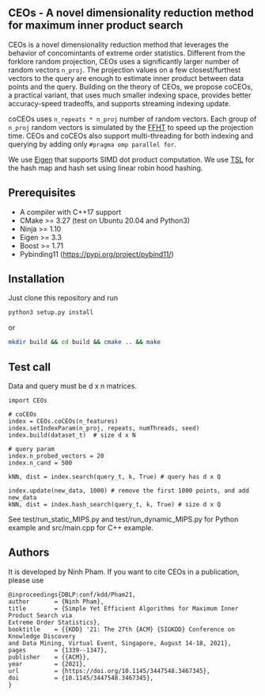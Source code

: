 ## CEOs - A novel dimensionality reduction method for maximum inner product search

CEOs is a novel dimensionality reduction method that leverages the behavior of concomintants of extreme order statistics.
Different from the forklore random projection, CEOs uses a significantly larger number of random vectors `n_proj`.
The projection values on a few closest/furthest vectors to the query are enough to estimate inner product between data points and the query.
Building on the theory of CEOs, we propose coCEOs, a practical variant, that uses much smaller indexing space, provides better accuracy-speed tradeoffs, and supports streaming indexing update.

coCEOs uses `n_repeats * n_proj` number of random vectors.
Each group of `n_proj` random vectors is simulated by the [FFHT](https://github.com/FALCONN-LIB/FFHT) to speed up the projection time.
CEOs and coCEOs also support multi-threading for both indexing and querying by adding only ```#pragma omp parallel for```.

We use [Eigen](https://eigen.tuxfamily.org/index.php?title=Main_Page) that supports SIMD dot product computation.
We use [TSL](https://github.com/Tessil/robin-map) for the hash map and hash set using linear robin hood hashing.
## Prerequisites

* A compiler with C++17 support
* CMake >= 3.27 (test on Ubuntu 20.04 and Python3)
* Ninja >= 1.10 
* Eigen >= 3.3
* Boost >= 1.71
* Pybinding11 (https://pypi.org/project/pybind11/) 

## Installation

Just clone this repository and run

```bash
python3 setup.py install
```

or 

```bash
mkdir build && cd build && cmake .. && make
```


## Test call

Data and query must be d x n matrices.

```
import CEOs

# coCEOs
index = CEOs.coCEOs(n_features)
index.setIndexParam(n_proj, repeats, numThreads, seed)
index.build(dataset_t)  # size d x N

# query param
index.n_probed_vectors = 20
index.n_cand = 500

kNN, dist = index.search(query_t, k, True) # query has d x Q

index.update(new_data, 1000) # remove the first 1000 points, and add new_data
kNN, dist = index.hash_search(query_t, k, True) # size d x Q
```

See test/run_static_MIPS.py and test/run_dynamic_MIPS.py for Python example and src/main.cpp for C++ example.

## Authors

It is developed by Ninh Pham.
If you want to cite CEOs in a publication, please use

```
@inproceedings{DBLP:conf/kdd/Pham21,
author       = {Ninh Pham},
title        = {Simple Yet Efficient Algorithms for Maximum Inner Product Search via
Extreme Order Statistics},
booktitle    = {{KDD} '21: The 27th {ACM} {SIGKDD} Conference on Knowledge Discovery
and Data Mining, Virtual Event, Singapore, August 14-18, 2021},
pages        = {1339--1347},
publisher    = {{ACM}},
year         = {2021},
url          = {https://doi.org/10.1145/3447548.3467345},
doi          = {10.1145/3447548.3467345},
}
```





